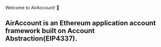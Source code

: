 Welcome to AirAccount! :wave:
<h2>AirAccount is an Ethereum application account framework built on Account Abstraction(EIP4337).</h2>